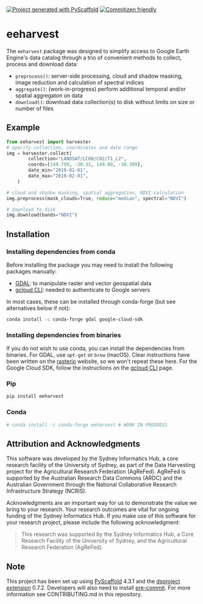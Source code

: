 [![Project generated with
PyScaffold](https://img.shields.io/badge/-PyScaffold-005CA0?logo=pyscaffold)](https://pyscaffold.org/)
[![Commitizen friendly](https://img.shields.io/badge/commitizen-friendly-brightgreen.svg)](http://commitizen.github.io/cz-cli/)

<!-- These are examples of badges you might also want to add to your README. Update the URLs accordingly.
[![Coveralls](https://img.shields.io/coveralls/github/<USER>/eeharvest/main.svg)](https://coveralls.io/r/<USER>/eeharvest)
[![PyPI-Server](https://img.shields.io/pypi/v/eeharvest.svg)](https://pypi.org/project/eeharvest/)
[![Built Status](https://api.cirrus-ci.com/github/<USER>/eeharvest.svg?branch=main)](https://cirrus-ci.com/github/<USER>/eeharvest)
[![Conda-Forge](https://img.shields.io/conda/vn/conda-forge/eeharvest.svg)](https://anaconda.org/conda-forge/eeharvest)
[![Monthly Downloads](https://pepy.tech/badge/eeharvest/month)](https://pepy.tech/project/eeharvest)
[![Twitter](https://img.shields.io/twitter/url/http/shields.io.svg?style=social&label=Twitter)](https://twitter.com/eeharvest)
-->

# eeharvest

The `eeharvest` package was designed to simplify access to Google Earth Engine's
data catalog through a trio of convenient methods to collect, process and
download data:

- `preprocess()`: server-side processing, cloud and shadow masking, image
  reduction and calculation of spectral indices
- `aggregate()`: (work-in-progress) perform additional temporal and/or spatial
  aggregaton on data
- `download()`: download data collection(s) to disk without limits on size or
  number of files

## Example

```python
from eeharvest import harvester
# specify collection, coordinates and date range
img = harvester.collect(
        collection="LANDSAT/LC08/C02/T1_L2",
        coords=[149.799, -30.31, 149.80, -30.309],
        date_min="2019-01-01",
        date_max="2019-02-01",
    )

# cloud and shadow masking, spatial aggregation, NDVI calculation
img.preprocess(mask_clouds=True, reduce="median", spectral="NDVI")

# download to disk
img.download(bands="NDVI")
```

## Installation

### Installing dependencies from conda

Before installing the package you may need to install the following packages
manually:

- [GDAL](https://gdal.org/download.html): to manipulate raster and vector
  geospatial data
- [gcloud
  CLI](https://cloud.google.com/sdk/docs/install): needed to authenticate
  to Google servers

In most cases, these can be installed through conda-forge (but see alternatives
below if not):

```sh
conda install -c conda-forge gdal google-cloud-sdk
```

### Installing dependencies from binaries

If you do not wish to use conda, you can install the dependencies from binaries.
For GDAL, use `apt-get` or `brew` (macOS). Clear instructions have been written
on the [rasterio](https://rasterio.readthedocs.io/en/latest/installation.html)
website, so we won't repeat these here. For the Google Cloud SDK, follow the
instructions on the [gcloud CLI](https://cloud.google.com/sdk/docs/install)
page.

### Pip

```sh
pip install eeharvest
```

### Conda

```sh
# conda install -c conda-forge eeharvest # WORK IN PROGRESS
```

<!-- pyscaffold-notes -->

## Attribution and Acknowledgments

This software was developed by the Sydney Informatics Hub, a core research
facility of the University of Sydney, as part of the Data Harvesting project for
the Agricultural Research Federation (AgReFed).
AgReFed is supported by the Australian Research Data Commons (ARDC) and the
Australian Government through the National Collaborative Research Infrastructure
Strategy (NCRIS).

Acknowledgments are an important way for us to demonstrate the value we bring to
your research. Your research outcomes are vital for ongoing funding of the
Sydney Informatics Hub. If you make use of this software for your research
project, please include the following acknowledgment:

> This research was supported by the Sydney Informatics Hub, a Core Research
> Facility of the University of Sydney, and the Agricultural Research Federation
> (AgReFed).

## Note

This project has been set up using [PyScaffold] 4.3.1 and the [dsproject
extension] 0.7.2. Developers will also need to install [pre-commit]. For more
information see CONTRIBUTING.md in this repository.

[pre-commit]: https://pre-commit.com/
[pyscaffold]: https://pyscaffold.org/
[dsproject extension]: https://github.com/pyscaffold/pyscaffoldext-dsproject
